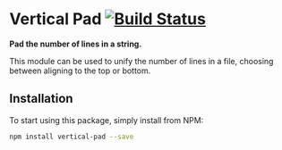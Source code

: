 # Vertical Pad [![Build Status](https://travis-ci.com/haykam821/Vertical-Pad.svg?branch=master)](https://travis-ci.com/haykam821/Vertical-Pad)

**Pad the number of lines in a string.**

This module can be used to unify the number of lines in a file, choosing between aligning to the top or bottom.

## Installation

To start using this package, simply install from NPM:

```bash
npm install vertical-pad --save
```